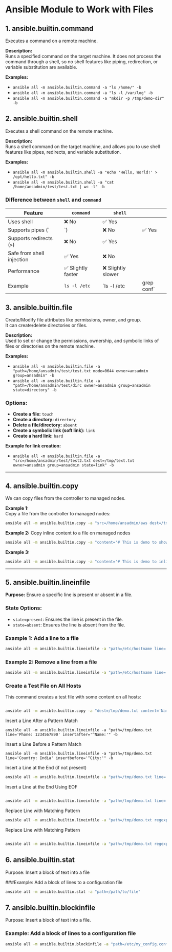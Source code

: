 # Ansible Module to Work with Files

## 1. ansible.builtin.command
Executes a command on a remote machine.

**Description:**  
Runs a specified command on the target machine. It does not process the command through a shell, so no shell features like piping, redirection, or variable substitution are available.

**Examples:**
- `ansible all -m ansible.builtin.command -a "ls /home/" -b`
- `ansible all -m ansible.builtin.command -a "ls -l /var/log" -b`
- `ansible all -m ansible.builtin.command -a "mkdir -p /tmp/demo-dir" -b`


## 2. ansible.builtin.shell
Executes a shell command on the remote machine.

**Description:**  
Runs a shell command on the target machine, and allows you to use shell features like pipes, redirects, and variable substitution.

**Examples:**
- `ansible all -m ansible.builtin.shell -a "echo 'Hello, World!' > /opt/hello.txt" -b`
- `ansible all -m ansible.builtin.shell -a "cat /home/ansadmin/test/test.txt | wc -l" -b`

### Difference between `shell` and `command`

| Feature                   | `command`         | `shell`           |             |
| ------------------------- | ----------------- | ----------------- | ----------- |
| Uses shell                | ❌ No              | ✅ Yes             |             |
| Supports pipes (`|`)      | ❌ No              | ✅ Yes             |             |
| Supports redirects (`>`)  | ❌ No              | ✅ Yes             |             |
| Safe from shell injection | ✅ Yes             | ❌ No              |             |
| Performance               | ✅ Slightly faster | ❌ Slightly slower |             |
| Example                   | `ls -l /etc`      | `ls -l /etc | grep conf` |             |

## 3. ansible.builtin.file

Create/Modify file attributes like permissions, owner, and group.  
It can create/delete directories or files.

**Description:**  
Used to set or change the permissions, ownership, and symbolic links of files or directories on the remote machine.

**Examples:**
- `ansible all -m ansible.builtin.file -a "path=/home/ansadmin/test/test.txt mode=0644 owner=ansadmin group=ansadmin" -b`
- `ansible all -m ansible.builtin.file -a "path=/home/ansadmin/test/dirc owner=ansadmin group=ansadmin state=directory" -b`

### Options:
- **Create a file:** `touch`
- **Create a directory:** `directory`
- **Delete a file/directory:** `absent`
- **Create a symbolic link (soft link):** `link`
- **Create a hard link:** `hard`

**Example for link creation:**
- `ansible all -m ansible.builtin.file -a "src=/home/ansadmin/test/test2.txt dest=/tmp/text.txt owner=ansadmin group=ansadmin state=link" -b`


--------------------------------------------------------------------------------------- 

## 4. ansible.builtin.copy

We can copy files from the controller to managed nodes.

**Example 1:**  
Copy a file from the controller to managed nodes:
```bash
ansible all -m ansible.builtin.copy -a "src=/home/ansadmin/aws dest=/tmp" -b
``` 
**Example 2:** 
Copy inline content to a file on managed nodes 
```bash
ansible all -m ansible.builtin.copy -a "content='# This is demo to show inline content to file \n' dest=/tmp/aws" -b
```
**Example 3:**

```bash
ansible all -m ansible.builtin.copy -a "content='# This is demo to inline content to file \n' dest=/tmp/aws backup=true" -b
``` 


------------------------------------------- 
## 5. ansible.builtin.lineinfile

**Purpose:** Ensure a specific line is present or absent in a file.

### State Options:
- `state=present`: Ensures the line is present in the file.
- `state=absent`: Ensures the line is absent from the file.

### Example 1: Add a line to a file
```bash
ansible all -m ansible.builtin.lineinfile -a "path=/etc/hostname line='newhostname' state=present create=yes"
```
### Example 2: Remove a line from a file
```bash
ansible all -m ansible.builtin.lineinfile -a "path=/etc/hostname line='oldhostname' state=absent"

``` 
### Create a Test File on All Hosts

This command creates a test file with some content on all hosts:
```bash

ansible all -m ansible.builtin.copy -a "dest=/tmp/demo.txt content='Name: Alice\nAge: 30\nCity: Mumbai\n'"

``` 
Insert a Line After a Pattern Match 

``` 
ansible all -m ansible.builtin.lineinfile -a "path=/tmp/demo.txt line='Phone: 1234567890' insertafter='^Name:'" -b

``` 

Insert a Line Before a Pattern Match
``` 
ansible all -m ansible.builtin.lineinfile -a "path=/tmp/demo.txt line='Country: India' insertbefore='^City:'" -b

```
Insert a Line at the End (if not present)

``` bash 
ansible all -m ansible.builtin.lineinfile -a "path=/tmp/demo.txt line='Email: alice@example.com'"
``` 
Insert a Line at the End Using EOF

```bash 

ansible all -m ansible.builtin.lineinfile -a "path=/tmp/demo.txt line='--- End of File ---' insertafter=EOF"

``` 

Replace Line with Matching Pattern 
 
 ``` bash 
ansible all -m ansible.builtin.lineinfile -a "path=/tmp/demo.txt regexp='^City:' line='City: Chennai'"
``` 
Replace Line with Matching Pattern

``` bash 

ansible all -m ansible.builtin.lineinfile -a "path=/tmp/demo.txt regexp='^Phone:' state=absent"

``` 

## 6. ansible.builtin.stat

Purpose: Insert a block of text into a file 

###Example: Add a block of lines to a configuration file

``` bash 
ansible all -m ansible.builtin.stat -a "path=/path/to/file"

``` 

## 7. ansible.builtin.blockinfile

Purpose: Insert a block of text into a file.

### Example: Add a block of lines to a configuration file

``` bash 
ansible all -m ansible.builtin.blockinfile -a "path=/etc/my_config.conf block='[section1]\noption1=value1\noption2=value2' state=present"
``` 






 